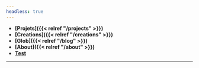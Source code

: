 ```yaml
---
headless: true
---
```


- **[Projets]({{< relref "/projects" >}})**
- **[Creations]({{< relref "/creations" >}})**
- **[Glob]({{< relref "/blog" >}})**
- **[About]({{< relref "/about" >}})**
- **[Test]()**

---